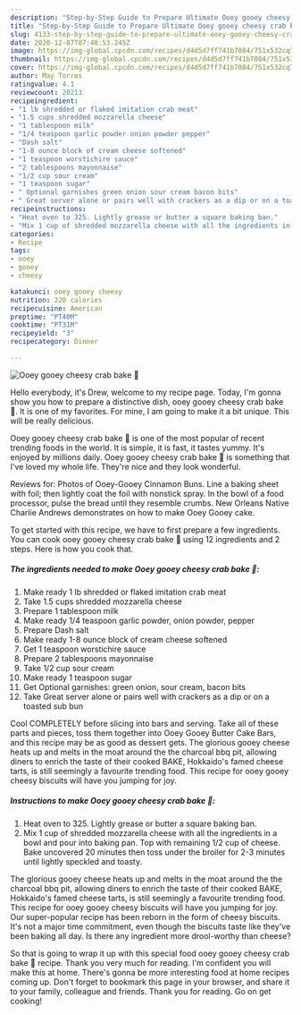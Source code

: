 ```yaml
---
description: "Step-by-Step Guide to Prepare Ultimate Ooey gooey cheesy crab bake 🦀"
title: "Step-by-Step Guide to Prepare Ultimate Ooey gooey cheesy crab bake 🦀"
slug: 4133-step-by-step-guide-to-prepare-ultimate-ooey-gooey-cheesy-crab-bake
date: 2020-12-07T07:48:53.245Z
image: https://img-global.cpcdn.com/recipes/d4d5d7ff741b7084/751x532cq70/ooey-gooey-cheesy-crab-bake-🦀-recipe-main-photo.jpg
thumbnail: https://img-global.cpcdn.com/recipes/d4d5d7ff741b7084/751x532cq70/ooey-gooey-cheesy-crab-bake-🦀-recipe-main-photo.jpg
cover: https://img-global.cpcdn.com/recipes/d4d5d7ff741b7084/751x532cq70/ooey-gooey-cheesy-crab-bake-🦀-recipe-main-photo.jpg
author: May Torres
ratingvalue: 4.1
reviewcount: 20213
recipeingredient:
- "1 lb shredded or flaked imitation crab meat"
- "1.5 cups shredded mozzarella cheese"
- "1 tablespoon milk"
- "1/4 teaspoon garlic powder onion powder pepper"
- "Dash salt"
- "1-8 ounce block of cream cheese softened"
- "1 teaspoon worstichire sauce"
- "2 tablespoons mayonnaise"
- "1/2 cup sour cream"
- "1 teaspoon sugar"
- " Optional garnishes green onion sour cream bacon bits"
- " Great server alone or pairs well with crackers as a dip or on a toasted sub bun"
recipeinstructions:
- "Heat oven to 325. Lightly grease or butter a square baking ban."
- "Mix 1 cup of shredded mozzarella cheese with all the ingredients in a bowl and pour into baking pan. Top with remaining 1/2 cup of cheese. Bake uncovered 20 minutes then toss under the broiler for 2-3 minutes until lightly speckled and toasty."
categories:
- Recipe
tags:
- ooey
- gooey
- cheesy

katakunci: ooey gooey cheesy 
nutrition: 220 calories
recipecuisine: American
preptime: "PT40M"
cooktime: "PT31M"
recipeyield: "3"
recipecategory: Dinner

---
```



![Ooey gooey cheesy crab bake 🦀](https://img-global.cpcdn.com/recipes/d4d5d7ff741b7084/751x532cq70/ooey-gooey-cheesy-crab-bake-🦀-recipe-main-photo.jpg)

Hello everybody, it's Drew, welcome to my recipe page. Today, I'm gonna show you how to prepare a distinctive dish, ooey gooey cheesy crab bake 🦀. It is one of my favorites. For mine, I am going to make it a bit unique. This will be really delicious.

Ooey gooey cheesy crab bake 🦀 is one of the most popular of recent trending foods in the world. It is simple, it is fast, it tastes yummy. It's enjoyed by millions daily. Ooey gooey cheesy crab bake 🦀 is something that I've loved my whole life. They're nice and they look wonderful.

Reviews for: Photos of Ooey-Gooey Cinnamon Buns. Line a baking sheet with foil; then lightly coat the foil with nonstick spray. In the bowl of a food processor, pulse the bread until they resemble crumbs. New Orleans Native Charlie Andrews demonstrates on how to make Ooey Gooey cake.


To get started with this recipe, we have to first prepare a few ingredients. You can cook ooey gooey cheesy crab bake 🦀 using 12 ingredients and 2 steps. Here is how you cook that.

<!--inarticleads1-->

##### The ingredients needed to make Ooey gooey cheesy crab bake 🦀:

1. Make ready 1 lb shredded or flaked imitation crab meat
1. Take 1.5 cups shredded mozzarella cheese
1. Prepare 1 tablespoon milk
1. Make ready 1/4 teaspoon garlic powder, onion powder, pepper
1. Prepare Dash salt
1. Make ready 1-8 ounce block of cream cheese softened
1. Get 1 teaspoon worstichire sauce
1. Prepare 2 tablespoons mayonnaise
1. Take 1/2 cup sour cream
1. Make ready 1 teaspoon sugar
1. Get  Optional garnishes: green onion, sour cream, bacon bits
1. Take  Great server alone or pairs well with crackers as a dip or on a toasted sub bun


Cool COMPLETELY before slicing into bars and serving. Take all of these parts and pieces, toss them together into Ooey Gooey Butter Cake Bars, and this recipe may be as good as dessert gets. The glorious gooey cheese heats up and melts in the moat around the the charcoal bbq pit, allowing diners to enrich the taste of their cooked BAKE, Hokkaido&#39;s famed cheese tarts, is still seemingly a favourite trending food. This recipe for ooey gooey cheesy biscuits will have you jumping for joy. 

<!--inarticleads2-->

##### Instructions to make Ooey gooey cheesy crab bake 🦀:

1. Heat oven to 325. Lightly grease or butter a square baking ban.
1. Mix 1 cup of shredded mozzarella cheese with all the ingredients in a bowl and pour into baking pan. Top with remaining 1/2 cup of cheese. Bake uncovered 20 minutes then toss under the broiler for 2-3 minutes until lightly speckled and toasty.


The glorious gooey cheese heats up and melts in the moat around the the charcoal bbq pit, allowing diners to enrich the taste of their cooked BAKE, Hokkaido&#39;s famed cheese tarts, is still seemingly a favourite trending food. This recipe for ooey gooey cheesy biscuits will have you jumping for joy. Our super-popular recipe has been reborn in the form of cheesy biscuits. It&#39;s not a major time commitment, even though the biscuits taste like they&#39;ve been baking all day. Is there any ingredient more drool-worthy than cheese? 

So that is going to wrap it up with this special food ooey gooey cheesy crab bake 🦀 recipe. Thank you very much for reading. I'm confident you will make this at home. There's gonna be more interesting food at home recipes coming up. Don't forget to bookmark this page in your browser, and share it to your family, colleague and friends. Thank you for reading. Go on get cooking!
